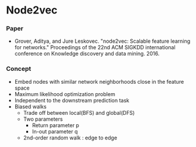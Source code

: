 # Node2vec
### Paper
- Grover, Aditya, and Jure Leskovec. "node2vec: Scalable feature learning for networks." Proceedings of the 22nd ACM SIGKDD international conference on Knowledge discovery and data mining. 2016.

### Concept
- Embed nodes with similar network neighborhoods close in the feature space
- Maximum likelihood optimization problem
- Independent to the downstream prediction task
- Biased walks
    - Trade off between local(BFS) and global(DFS)
    - Two parameters
        - Return parameter p
        - In-out parameter q
    - 2nd-order random walk : edge to edge